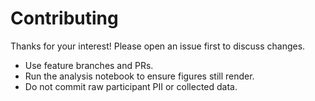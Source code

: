 # Contributing

Thanks for your interest! Please open an issue first to discuss changes.
- Use feature branches and PRs.
- Run the analysis notebook to ensure figures still render.
- Do not commit raw participant PII or collected data.
